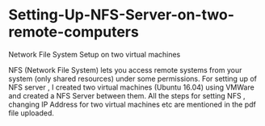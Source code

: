 # Setting-Up-NFS-Server-on-two-remote-computers
Network File System Setup on two virtual machines

NFS (Network File System) lets you access remote systems from your system (only shared resources) under some permissions.
For setting up of NFS server , I created two virtual machines (Ubuntu 16.04) using VMWare and created a NFS Server between them.
All the steps for setting NFS , changing IP Address for two virtual machines etc are mentioned in the pdf file uploaded.


